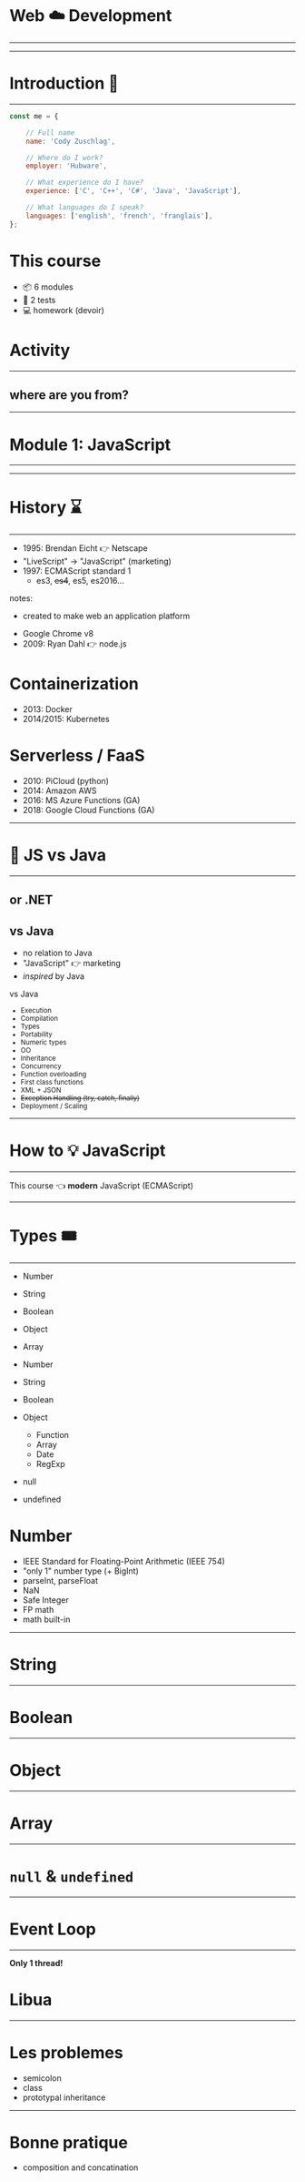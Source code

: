 # Web ☁️ Development
---

---

# Introduction 👋
---


```javascript
const me = {

    // Full name
    name: 'Cody Zuschlag',

    // Where do I work?
    employer: 'Hubware',

    // What experience do I have?
    experience: ['C', 'C++', 'C#', 'Java', 'JavaScript'],

    // What languages do I speak?
    languages: ['english', 'french', 'franglais'],
};
```


# This course

- 📦 6 modules
- 📝 2 tests
- 💻 homework (devoir)


<!-- ._slide: data-background-image="./images/code.png" data-background-size="100px" data-background-position="top 10px left 10px" data-background-opacity="0.75" -->
<!-- .slide: data-background-image="./images/code.png" data-background-size="auto 10%" data-background-position="bottom" data-background-opacity="0.75" -->
# Activity
---
## where are you from?

---

# Module 1: JavaScript
---

---

# History ⌛️
---


* 1995: Brendan Eicht 👉 Netscape
* "LiveScript" -> "JavaScript" (marketing)
* 1997: ECMAScript standard 1
  * es3, ~~es4~~, es5, es2016...

notes:
* created to make web an application platform


<!-- ._element: style="max-width: 150px; border: 0px; padding: 10px 10px;" -->
<!-- .slide: data-background-image="./images/nodejs.png" data-background-size="auto 10%" data-background-position="bottom" data-background-opacity="1" -->
* Google Chrome v8
* 2009: Ryan Dahl 👉 node.js


<!-- .slide: data-background-image="./images/dockerkubernetes-transparent.png" data-background-size="auto 10%" data-background-position="bottom" data-background-opacity="1" -->
# Containerization

* 2013: Docker
* 2014/2015: Kubernetes


<!-- .slide: data-background-image="./images/faas-transparent.png" data-background-size="auto 10%" data-background-position="bottom" data-background-opacity="1" -->
# Serverless / FaaS

* 2010: PiCloud (python)
* 2014: Amazon AWS
* 2016: MS Azure Functions (GA)
* 2018: Google Cloud Functions (GA)

---

# 👊 JS vs Java
---
## or .NET


## vs Java
* no relation to Java
* "JavaScript" 👉 marketing
* _inspired_ by Java


<!-- .slide: data-background-image="./images/marker.png" data-background-size="auto 7%" data-background-position="bottom" data-background-opacity="0.70" -->
vs Java
<small>

* Execution
* Compilation
* Types
* Portability
* Numeric types
* OO
* Inheritance
* Concurrency
* Function overloading
* First class functions
* XML + JSON
* ~~Exception Handling (try, catch, finally)~~
* Deployment / Scaling

</small>

---

# How to 💡 JavaScript
---
This course 👈 **modern** JavaScript (ECMAScript)

---

# Types 🎟
---


* Number
* String
* Boolean
* Object
* Array


* Number
* String
* Boolean
* Object
  * Function
  * Array
  * Date
  * RegExp
* null
* undefined


# Number
* IEEE Standard for Floating-Point Arithmetic (IEEE 754)
* "only 1" number type (+ BigInt)
* parseInt, parseFloat
* NaN
* Safe Integer
* FP math
* math built-in

---

# String

---

# Boolean

---

# Object

---

# Array

---

# `null` & `undefined` 

---

# Event Loop
---
**Only 1 thread!**


# Libua

---

# Les problemes

* semicolon
* class
* prototypal inheritance

---

# Bonne pratique

* composition and concatination

